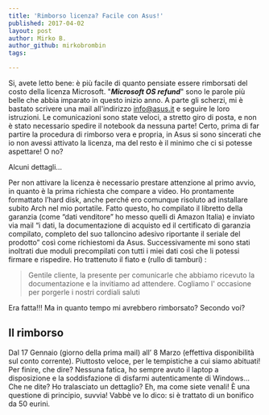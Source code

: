 ```yaml
---
title: 'Rimborso licenza? Facile con Asus!'
published: 2017-04-02
layout: post
author: Mirko B.
author_github: mirkobrombin
tags:

---
```

<p>Si, avete letto bene: è più facile di quanto pensiate essere rimborsati del costo della licenza Microsoft. "<em><strong>Microsoft OS refund</strong></em>" sono le parole più belle che abbia imparato in questo inizio anno. <!--more--> A parte gli scherzi, mi è bastato scrivere una mail all'indirizzo <a href="mailto:info@asus.it">info@asus.it</a> e seguire le loro istruzioni. Le comunicazioni sono state veloci, a stretto giro di posta, e non è stato necessario spedire il notebook da nessuna parte! Certo, prima di far partire la procedura di rimborso vera e propria, in Asus si sono sincerati che io non avessi attivato la licenza, ma del resto è il minimo che ci si potesse aspettare! O no?</p><p>Alcuni dettagli...</p><p>Per non attivare la licenza è necessario prestare attenzione al primo avvio, in quanto è la prima richiesta che compare a video. Ho prontamente formattato l’hard disk, anche perché ero comunque risoluto ad installare subito Arch nel mio portatile. Fatto questo, ho compilato il libretto della garanzia (come “dati venditore” ho messo quelli di Amazon Italia) e inviato via mail “i dati, la documentazione di acquisto ed il certificato di garanzia compilato, completo del suo talloncino adesivo riportante il seriale del prodotto” così come richiestomi da Asus. Successivamente mi sono stati inoltrati due moduli precompilati con tutti i miei dati così che li potessi firmare e rispedire. Ho trattenuto il fiato e (rullo di tamburi) :</p><blockquote><p>Gentile cliente, la presente per comunicarle che abbiamo ricevuto la documentazione e la invitiamo ad attendere. Cogliamo l' occasione per porgerle i nostri cordiali saluti</p></blockquote><p>Era fatta!!! Ma in quanto tempo mi avrebbero rimborsato? Secondo voi?</p><h2>Il rimborso</h2><p>Dal 17 Gennaio (giorno della prima mail) all’ 8 Marzo (effettiva disponibilità sul conto corrente). Piuttosto veloce, per le tempistiche a cui siamo abituati! Per finire, che dire? Nessuna fatica, ho sempre avuto il laptop a disposizione e la soddisfazione di disfarmi autenticamente di Windows… Che ne dite? Ho tralasciato un dettaglio? Eh, ma come siete venali! È una questione di principio, suvvia! Vabbè ve lo dico: si è trattato di un bonifico da 50 eurini.</p>
